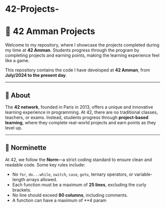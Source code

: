 # 42-Projects-
# 💼 42 Amman Projects

Welcome to my repository, where I showcase the projects completed during my time at **42 Amman**. Students progress through the program by completing projects and earning points, making the learning experience feel like a game.

This repository contains the code I have developed at **42 Amman**, from **July/2024 to the present day**.

---

## 📝 About

The **42 network**, founded in Paris in 2013, offers a unique and innovative learning experience in programming. At 42, there are no traditional classes, teachers, or exams. Instead, students progress through **project-based learning**, where they complete real-world projects and earn points as they level up.

---

## 🔧 Norminette

At 42, we follow the **Norm**—a strict coding standard to ensure clean and readable code. Some key rules include:

- No `for`, `do...while`, `switch`, `case`, `goto`, ternary operators, or variable-length arrays allowed.
- Each function must be a maximum of **25 lines**, excluding the curly brackets.
- No line should exceed **80 columns**, including comments.
- A function can have a maximum of **4 param
